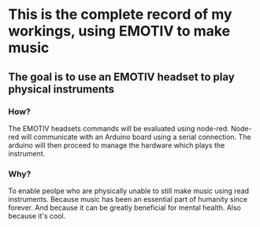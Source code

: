# This is the complete record of my workings, using EMOTIV to make music
## The goal is to use an EMOTIV headset to play physical instruments

### How?
The EMOTIV headsets commands will be evaluated using node-red. Node-red will communicate with an Arduino board using a serial connection. The arduino will then proceed to manage the hardware which plays the instrument.

### Why?
To enable peolpe who are physically unable to still make music using read instruments. Because music has been an essential part of humanity since forever. And because it can be greatly beneficial for mental health. Also because it's cool.
